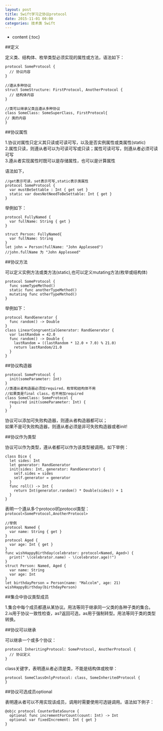 ```yaml
---
layout: post
title: Swift学习之协议protocol
date: 2015-11-01 00:00
categories: 技术类 Swift
---
```


* content
{:toc}


##定义

定义类、结构体、枚举类型必须实现的属性或方法，语法如下：

	protocol SomeProtocol {
	  // 协议内容
	}
	
	//遵从多种协议
	struct SomeStructure: FirstProtocol, AnotherProtocol {
	  // 结构体内容
	}

	//类可以继承父类且遵从多种协议
	class SomeClass: SomeSuperClass, FirstProtocol{
	// 类的内容
	}

##协议属性

1.协议对属性只定义其只读或可读可写，以及是否实例属性或类属性(static)  
2.属性只读，则遵从者可以为可读可写或只读；属性可读可写，则遵从者必须可读可写  
3.遵从者实现属性时既可以是存储属性，也可以是计算属性

语法如下，

	//get表示可读，set表示可写,static表示类属性  
	protocol SomeProtocol {
	  var mustBeSettable : Int { get set }
	  static var doesNotNeedToBeSettable: Int { get }
	}

举例如下：

	protocol FullyNamed {
	  var fullName: String { get }
	}

	struct Person: FullyNamed{
	  var fullName: String
	}
	let john = Person(fullName: "John Appleseed")
	//john.fullName 为 "John Appleseed"

##协议方法

可以定义实例方法或类方法(static),也可以定义mutating方法(枚举或结构体)


	protocol SomeProtocol {
	  func someTypeMethod()
	  static func anotherTypeMethod()
	  mutating func otherTypeMethod()
	}

举例如下：

	protocol RandGenerator {
	  func random() -> Double
	}
	class LinearCongruentialGenerator: RandGenerator {
	  var lastRandom = 42.0
	  func random() -> Double {
	    lastRandom = ((lastRandom * 12.0 + 7.0) % 21.0)
	    return lastRandom/21.0
	  }
	}

##协议构造器

	protocol SomeProtocol {
	  init(someParameter: Int)
	}
	//类遵从者构造器必须加required，枚举和结构体不用
	//如果类是final class，也不用加required
	class SomeClass: SomeProtocol {
	  required init(someParameter: Int) {
	  }
	}

协议可以添加可失败构造器，则遵从者构造器都可以；  
如果不是可失败构造器，则遵从者必须是非可失败构造器或者init!

##协议作为类型

协议可以作为类型，遵从者都可以作为该类型被调用。如下举例：

	class Dice {
	  let sides: Int
	  let generator: RandGenerator
	  init(sides: Int, generator: RandGenerator) {
	    self.sides = sides
	    self.generator = generator
	  }
	  func roll() -> Int {
	    return Int(generator.random() * Double(sides)) + 1
	  }
	}

表明一个遵从多个protocol的protocol类型：
`protocol<SomeProtocol,AnotherProtocol>`
	
	//举例
	protocol Named {
	  var name: String { get }
	}
	protocol Aged {
	  var age: Int { get }
	}
	func wishHappyBirthday(celebrator: protocol<Named, Aged>) {
	  print(" \(celebrator.name) - \(celebrator.age)!")
	}
	struct Person: Named, Aged {
	  var name: String
	  var age: Int
	}
	let birthdayPerson = Person(name: "Malcolm", age: 21)
	wishHappyBirthday(birthdayPerson)

##集合中协议类型成员

1.集合中每个成员都遵从某协议。用法等同于继承同一父类的各种子类的集合。  
2.is用于协议一致性检查，as?返回可选，as用于强制转型。用法等同于类的类型转换。

##协议可以继承

可以继承一个或多个协议：

	protocol InheritingProtocol: SomeProtocol, AnotherProtocol {
	  // 协议定义
	}

class关键字，表明遵从者必须是类，不能是结构体或枚举：

	protocol SomeClassOnlyProtocol: class, SomeInheritedProtocol {
	}
	
##协议可选成员optional

表明遵从者可以不用实现该成员，调用时需要使用可选链调用。语法如下例子：

	@objc protocol CounterDataSource {
	  optional func incrementForCount(count: Int) -> Int
	  optional var fixedIncrement: Int { get }
	}

